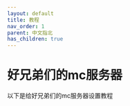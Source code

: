 ```yaml
---
layout: default
title: 教程
nav_order: 1
parent: 中文指北
has_children: true
---
```

# 好兄弟们的mc服务器
以下是给好兄弟们的mc服务器设置教程
